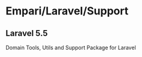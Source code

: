 Empari/Laravel/Support
===============
## Laravel 5.5
Domain Tools, Utils and Support Package for Laravel